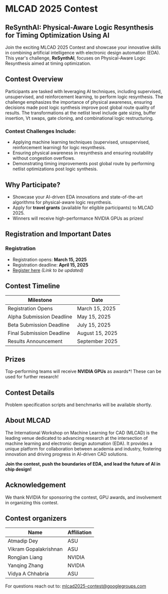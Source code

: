 # MLCAD 2025 Contest

## ReSynthAI: Physical-Aware Logic Resynthesis for Timing Optimization Using AI

Join the exciting MLCAD 2025 Contest and showcase your innovative skills in combining artificial intelligence with electronic design automation (EDA). This year's challenge, **ReSynthAI**, focuses on Physical-Aware Logic Resynthesis aimed at timing optimization.

## Contest Overview

Participants are tasked with leveraging AI techniques, including supervised, unsupervised, and reinforcement learning, to perform logic resynthesis. The challenge emphasizes the importance of physical awareness, ensuring decisions made post logic synthesis improve post global route quality of results. The transformations at the netlist level include gate sizing, buffer insertion, Vt swaps, gate cloning, and combinational logic restructuring. 


### Contest Challenges Include:

- Applying machine learning techniques (supervised, unsupervised, reinforcement learning) for logic resynthesis.
- Ensuring physical awareness in resynthesis and ensuring routability without congestion overflows.
- Demonstrating timing improvements post global route by performing netlist optimizations post logic synthesis. 

## Why Participate?

- Showcase your AI-driven EDA innovations and state-of-the-art algorithms for physical-aware logic resynthesis. 
- Apply for **travel grants** (available for eligible participants) to MLCAD 2025.
- Winners will receive high-performance NVIDIA GPUs as prizes!

## Registration and Important Dates

### Registration

- Registration opens: **March 15, 2025**
- Registration deadline: **April 15, 2025**
- [Register here](#) *(Link to be updated)*

## Contest Timeline

| Milestone                 | Date            |
| ------------------------- | --------------- |
| Registration Opens        | March 15, 2025  |
| Alpha Submission Deadline | May 15, 2025    |
| Beta Submission Deadline  | July 15, 2025   |
| Final Submission Deadline | August 15, 2025 |
| Results Announcement      | September 2025  |

## Prizes

Top-performing teams will receive **NVIDIA GPUs** as awards*! These can be used for further research!

## Contest Details

Problem specification scripts and benchmarks will be available shortly. 

## About MLCAD

The International Workshop on Machine Learning for CAD (MLCAD) is the leading venue dedicated to advancing research at the intersection of machine learning and electronic design automation (EDA). It provides a unique platform for collaboration between academia and industry, fostering innovation and driving progress in AI-driven CAD solutions.

**Join the contest, push the boundaries of EDA, and lead the future of AI in chip design!**


## Acknowledgement

We thank NVIDIA for sponsoring the contest, GPU awards, and involvement in organizing this contest.

## Contest organizers

| Name                      | Affiliation     |
| ------------------------- | --------------- |
| Atmadip Dey               | ASU             |
| Vikram Gopalakrishnan     | ASU             |
| Rongjian Liang            | NVIDIA          |
| Yanqing Zhang             | NVIDIA          |
| Vidya A Chhabria          | ASU             |

For questions reach out to: mlcad2025-contest@googlegroups.com
